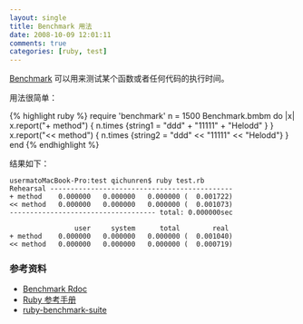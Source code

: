 ```yaml
---
layout: single
title: Benchmark 用法
date: 2008-10-09 12:01:11
comments: true
categories: [ruby, test]
---
```


[Benchmark](http://rubybenchmark.com/) 可以用来测试某个函数或者任何代码的执行时间。

用法很简单：

{% highlight ruby %}
require 'benchmark'
n = 1500
Benchmark.bmbm do |x|
  x.report("+ method") { n.times {string1 = "ddd" + "11111" + "Helodd" } }
  x.report("<< method") { n.times {string2 = "ddd" << "11111" << "Helodd"} }
end
{% endhighlight %}    


结果如下：

```
usermatoMacBook-Pro:test qichunren$ ruby test.rb
Rehearsal ---------------------------------------------
+ method    0.000000   0.000000   0.000000 (  0.001722)
<< method   0.000000   0.000000   0.000000 (  0.001073)
------------------------------------ total: 0.000000sec

                user     system      total        real
+ method    0.000000   0.000000   0.000000 (  0.001040)
<< method   0.000000   0.000000   0.000000 (  0.000719)
```

### 参考资料
+ [Benchmark Rdoc](http://ruby-doc.org/stdlib/libdoc/benchmark/rdoc/index.html)
+ [Ruby 参考手册](http://www.kuqin.com/rubycndocument/man/addlib/benchmark.html)
+ [ruby-benchmark-suite](https://github.com/acangiano/ruby-benchmark-suite)